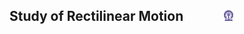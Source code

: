 ## Study of Rectilinear Motion  &nbsp; &nbsp; &nbsp; &nbsp; &nbsp; &nbsp; <img src="images/iitkgp.png" width="3%" />
